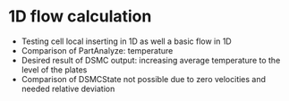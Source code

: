 # 1D flow calculation
* Testing cell local inserting in 1D as well a basic flow in 1D
* Comparison of PartAnalyze: temperature
* Desired result of DSMC output: increasing average temperature to the level of the plates
* Comparison of DSMCState not possible due to zero velocities and needed relative deviation
